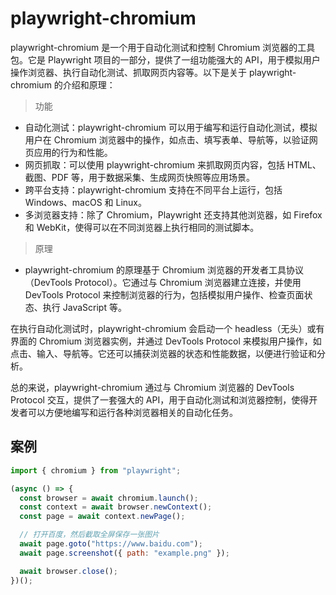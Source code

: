# playwright-chromium

playwright-chromium 是一个用于自动化测试和控制 Chromium 浏览器的工具包。它是 Playwright 项目的一部分，提供了一组功能强大的 API，用于模拟用户操作浏览器、执行自动化测试、抓取网页内容等。以下是关于 playwright-chromium 的介绍和原理：

> 功能

- 自动化测试：playwright-chromium 可以用于编写和运行自动化测试，模拟用户在 Chromium 浏览器中的操作，如点击、填写表单、导航等，以验证网页应用的行为和性能。
- 网页抓取：可以使用 playwright-chromium 来抓取网页内容，包括 HTML、截图、PDF 等，用于数据采集、生成网页快照等应用场景。
- 跨平台支持：playwright-chromium 支持在不同平台上运行，包括 Windows、macOS 和 Linux。
- 多浏览器支持：除了 Chromium，Playwright 还支持其他浏览器，如 Firefox 和 WebKit，使得可以在不同浏览器上执行相同的测试脚本。

> 原理

- playwright-chromium 的原理基于 Chromium 浏览器的开发者工具协议（DevTools Protocol）。它通过与 Chromium 浏览器建立连接，并使用 DevTools Protocol 来控制浏览器的行为，包括模拟用户操作、检查页面状态、执行 JavaScript 等。

在执行自动化测试时，playwright-chromium 会启动一个 headless（无头）或有界面的 Chromium 浏览器实例，并通过 DevTools Protocol 来模拟用户操作，如点击、输入、导航等。它还可以捕获浏览器的状态和性能数据，以便进行验证和分析。

总的来说，playwright-chromium 通过与 Chromium 浏览器的 DevTools Protocol 交互，提供了一套强大的 API，用于自动化测试和浏览器控制，使得开发者可以方便地编写和运行各种浏览器相关的自动化任务。

## 案例

```javascript
import { chromium } from "playwright";

(async () => {
  const browser = await chromium.launch();
  const context = await browser.newContext();
  const page = await context.newPage();

  // 打开百度，然后截取全屏保存一张图片
  await page.goto("https://www.baidu.com");
  await page.screenshot({ path: "example.png" });

  await browser.close();
})();
```
